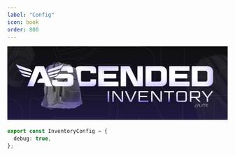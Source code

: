 ```yaml
---
label: "Config"
icon: book
order: 800
---
```


![](/static/Inventory-Lite.jpg)

```typescript
export const InventoryConfig = {
  debug: true,
};
```
